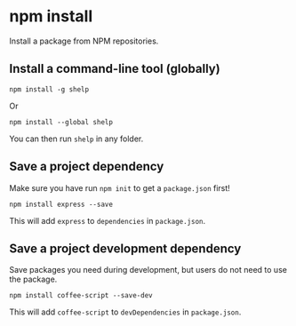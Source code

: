 # npm install

Install a package from NPM repositories.


## Install a command-line tool (globally)

	npm install -g shelp

Or

	npm install --global shelp

You can then run `shelp` in any folder.


## Save a project dependency

Make sure you have run `npm init` to get a `package.json` first!

	npm install express --save

This will add `express` to `dependencies` in `package.json`.


## Save a project development dependency

Save packages you need during development, but users do not need to use
the package.

	npm install coffee-script --save-dev

This will add `coffee-script` to `devDependencies` in `package.json`.
